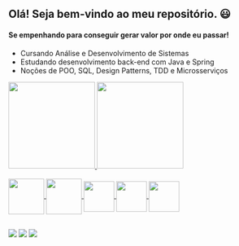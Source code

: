 ## Olá! Seja bem-vindo ao meu repositório. 😃
####  Se empenhando para conseguir gerar valor por onde eu passar!
- Cursando Análise e Desenvolvimento de Sistemas
- Estudando desenvolvimento back-end com Java e Spring
- Noções de POO, SQL, Design Patterns, TDD e Microsserviços

<div align="left">
  <a href="https://github.com/dhericslater">
  <img height="170em" src="https://github-readme-stats.vercel.app/api?username=dhericslater&show_icons=true&theme=dark&include_all_commits=true&count_private=true"/>
  <img height="170em" src="https://github-readme-stats.vercel.app/api/top-langs/?username=dhericslater&layout=compact&langs_count=7&theme=dark"/>
</div>
<div style="display: inline_block"><br>
  <img align="center" height="70" whidth="90"
       src="https://cdn.jsdelivr.net/gh/devicons/devicon/icons/spring/spring-original-wordmark.svg" />
  <img align="center" height="70" whidth="90" src="https://cdn.jsdelivr.net/gh/devicons/devicon/icons/java/java-original-wordmark.svg" />
  <img align="center" height="60" whidth="80" src="https://cdn.jsdelivr.net/gh/devicons/devicon/icons/html5/html5-original.svg" />
  <img align="center" height="60" whidth="80"  src="https://cdn.jsdelivr.net/gh/devicons/devicon/icons/css3/css3-original.svg" />
  <img align="center" height="60" whidth="80"  src="https://cdn.jsdelivr.net/gh/devicons/devicon/icons/javascript/javascript-original.svg" />

  
</div>
  

##
<div> 
  <a href="https://www.instagram.com/dev.slater/" target="_blank"><img src="https://img.shields.io/badge/-Instagram-%23E4405F?style=for-the-badge&logo=instagram&logoColor=white" target="_blank"></a>
  <a href = "mailto:dheric.slater@gmail.com"><img src="https://img.shields.io/badge/-Gmail-%23333?style=for-the-badge&logo=gmail&logoColor=white" target="_blank"></a>
  <a href="https://www.linkedin.com/in/dh%C3%A9ric-slater-62b9481a6/" target="_blank"><img src="https://img.shields.io/badge/-LinkedIn-%230077B5?style=for-the-badge&logo=linkedin&logoColor=white" target="_blank"></a>  
</div>
